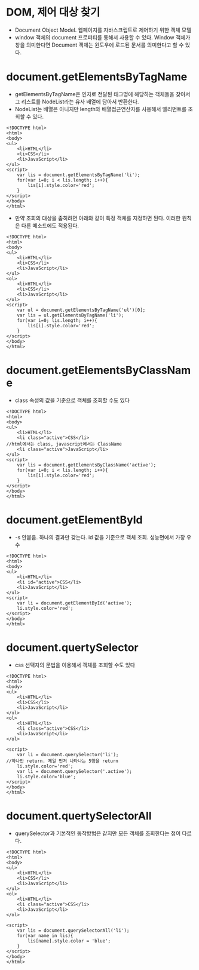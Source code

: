 DOM, 제어 대상 찾기
====================
* Document Object Model. 웹페이지를 자바스크립트로 제어하기 위한 객체 모델
* window 객체의 document 프로퍼티를 통해서 사용할 수 있다. Window 객체가 창을 의미한다면 Document 객체는 윈도우에 로드된 문서를 의미한다고 할 수 있다.

# document.getElementsByTagName
* getElementsByTagName은 인자로 전달된 태그명에 해당하는 객체들을 찾아서 그 리스트를 NodeList라는 유사 배열에 담아서 반환한다.
* NodeList는 배열은 아니지만 length와 배열접근연산자를 사용해서 엘리먼트를 조회할 수 있다.
```
<!DOCTYPE html>
<html>
<body>
<ul>
    <li>HTML</li>
    <li>CSS</li>
    <li>JavaScript</li>
</ul>
<script>
    var lis = document.getElementsByTagName('li');
    for(var i=0; i < lis.length; i++){
        lis[i].style.color='red';   
    }
</script>
</body>
</html>
```
* 만약 조회의 대상을 좁히려면 아래와 같이 특정 객체를 지정하면 된다. 이러한 원칙은 다른 메소드에도 적용된다.
```
<!DOCTYPE html>
<html>
<body>
<ul>
    <li>HTML</li>
    <li>CSS</li>
    <li>JavaScript</li>
</ul>
<ol>
    <li>HTML</li>
    <li>CSS</li>
    <li>JavaScript</li>
</ol>
<script>
    var ul = document.getElementsByTagName('ul')[0];
    var lis = ul.getElementsByTagName('li');
    for(var i=0; lis.length; i++){
        lis[i].style.color='red';   
    }
</script>
</body>
</html>
```

# document.getElementsByClassName
* class 속성의 값을 기준으로 객체를 조회할 수도 있다
```
<!DOCTYPE html>
<html>
<body>
<ul>
    <li>HTML</li>
    <li class="active">CSS</li>
//html에서는 class, javascript에서는 ClassName
    <li class="active">JavaScript</li>
</ul>
<script>
    var lis = document.getElementsByClassName('active');
    for(var i=0; i < lis.length; i++){
        lis[i].style.color='red';   
    }
</script>
</body>
</html>
```

# document.getElementById
* -s 안붙음. 하나의 결과만 갖는다. id 값을 기준으로 객체 조회. 성능면에서 가장 우수
```
<!DOCTYPE html>
<html>
<body>
<ul>
    <li>HTML</li>
    <li id="active">CSS</li>
    <li>JavaScript</li>
</ul>
<script>
    var li = document.getElementById('active');
    li.style.color='red';
</script>
</body>
</html>
```

# document.quertySelector
* css 선택자의 문법을 이용해서 객체를 조회할 수도 있다
```
<!DOCTYPE html>
<html>
<body>
<ul>
    <li>HTML</li>
    <li>CSS</li>
    <li>JavaScript</li>
</ul>
<ol>
    <li>HTML</li>
    <li class="active">CSS</li>
    <li>JavaScript</li>
</ol>
 
<script>
    var li = document.querySelector('li');
//하나만 return. 제일 먼저 나타나는 5행을 return
    li.style.color='red';
    var li = document.querySelector('.active');
    li.style.color='blue';
</script>
</body>
</html>
```

# document.quertySelectorAll
* querySelector과 기본적인 동작방법은 같지만 모든 객체를 조회한다는 점이 다르다.
```
<!DOCTYPE html>
<html>
<body>
<ul>
    <li>HTML</li>
    <li>CSS</li>
    <li>JavaScript</li>
</ul>
<ol>
    <li>HTML</li>
    <li class="active">CSS</li>
    <li>JavaScript</li>
</ol>
 
<script>
    var lis = document.querySelectorAll('li');
    for(var name in lis){
        lis[name].style.color = 'blue';
    }
</script>
</body>
</html>
```
